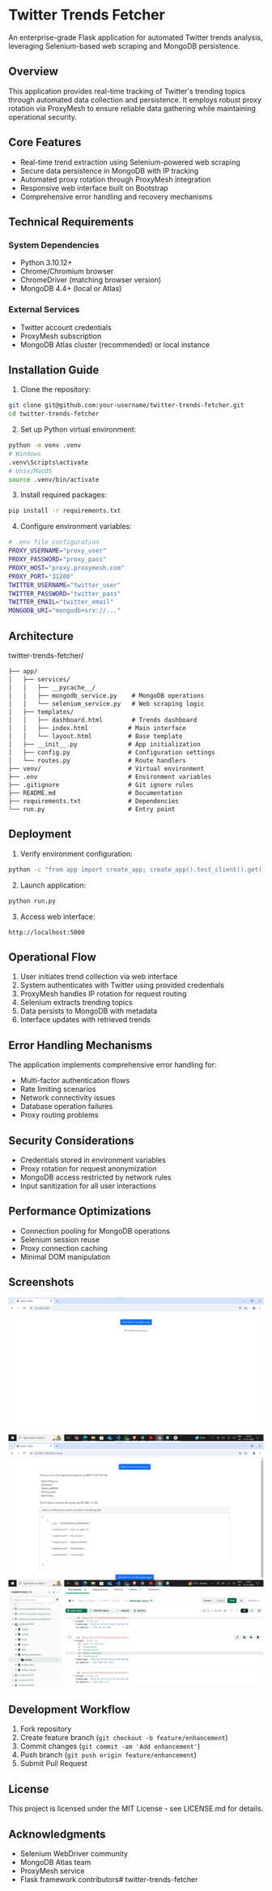 # Twitter Trends Fetcher

An enterprise-grade Flask application for automated Twitter trends analysis, leveraging Selenium-based web scraping and MongoDB persistence.

## Overview

This application provides real-time tracking of Twitter's trending topics through automated data collection and persistence. It employs robust proxy rotation via ProxyMesh to ensure reliable data gathering while maintaining operational security.

## Core Features

- Real-time trend extraction using Selenium-powered web scraping
- Secure data persistence in MongoDB with IP tracking
- Automated proxy rotation through ProxyMesh integration
- Responsive web interface built on Bootstrap
- Comprehensive error handling and recovery mechanisms

## Technical Requirements

### System Dependencies
- Python 3.10.12+
- Chrome/Chromium browser
- ChromeDriver (matching browser version)
- MongoDB 4.4+ (local or Atlas)

### External Services
- Twitter account credentials
- ProxyMesh subscription
- MongoDB Atlas cluster (recommended) or local instance

## Installation Guide

1. Clone the repository:
```bash
git clone git@github.com:your-username/twitter-trends-fetcher.git
cd twitter-trends-fetcher
```

2. Set up Python virtual environment:
```bash
python -m venv .venv
# Windows
.venv\Scripts\activate
# Unix/MacOS
source .venv/bin/activate
```

3. Install required packages:
```bash
pip install -r requirements.txt
```

4. Configure environment variables:
```bash
# .env file configuration
PROXY_USERNAME="proxy_user"
PROXY_PASSWORD="proxy_pass"
PROXY_HOST="proxy.proxymesh.com"
PROXY_PORT="31280"
TWITTER_USERNAME="twitter_user"
TWITTER_PASSWORD="twitter_pass"
TWITTER_EMAIL="twitter_email"
MONGODB_URI="mongodb+srv://..."
```

## Architecture
twitter-trends-fetcher/
```
├── app/
│   ├── services/
│   │   ├── __pycache__/
│   │   ├── mongodb_service.py    # MongoDB operations
│   │   └── selenium_service.py   # Web scraping logic
│   ├── templates/
│   │   ├── dashboard.html        # Trends dashboard
│   │   ├── index.html           # Main interface
│   │   └── layout.html          # Base template
│   ├── __init__.py              # App initialization
│   ├── config.py                # Configuration settings
│   └── routes.py                # Route handlers
├── venv/                        # Virtual environment
├── .env                         # Environment variables
├── .gitignore                   # Git ignore rules
├── README.md                    # Documentation
├── requirements.txt             # Dependencies
└── run.py                       # Entry point
```
## Deployment

1. Verify environment configuration:
```bash
python -c "from app import create_app; create_app().test_client().get('/')"
```

2. Launch application:
```bash
python run.py
```

3. Access web interface:
```
http://localhost:5000
```

## Operational Flow

1. User initiates trend collection via web interface
2. System authenticates with Twitter using provided credentials
3. ProxyMesh handles IP rotation for request routing
4. Selenium extracts trending topics
5. Data persists to MongoDB with metadata
6. Interface updates with retrieved trends

## Error Handling Mechanisms

The application implements comprehensive error handling for:

- Multi-factor authentication flows
- Rate limiting scenarios
- Network connectivity issues
- Database operation failures
- Proxy routing problems

## Security Considerations

- Credentials stored in environment variables
- Proxy rotation for request anonymization
- MongoDB access restricted by network rules
- Input sanitization for all user interactions

## Performance Optimizations

- Connection pooling for MongoDB operations
- Selenium session reuse
- Proxy connection caching
- Minimal DOM manipulation

## Screenshots

![Dashboard Interface](./images/image-1.jpg)
![Historical Data](./images/image-2.jpg)
![Error Handling](./images/image-3.jpg)

## Development Workflow

1. Fork repository
2. Create feature branch (`git checkout -b feature/enhancement`)
3. Commit changes (`git commit -am 'Add enhancement'`)
4. Push branch (`git push origin feature/enhancement`)
5. Submit Pull Request

## License

This project is licensed under the MIT License - see LICENSE.md for details.

## Acknowledgments

- Selenium WebDriver community
- MongoDB Atlas team
- ProxyMesh service
- Flask framework contributors# twitter-trends-fetcher
